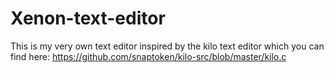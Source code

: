 # Xenon-text-editor
 This is my very own text editor inspired by the kilo text editor which you can find here: https://github.com/snaptoken/kilo-src/blob/master/kilo.c
